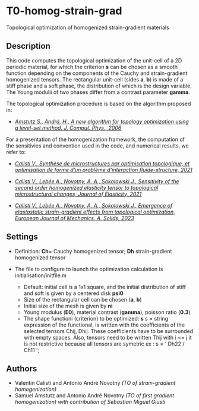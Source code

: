 # T0-homog-strain-grad 


Topological optimization of homogenized strain-gradient materials


## Description 


This code computes the topological optimization of the unit-cell of a 2D periodic material, for which the criterion **s** can be chosen as a smooth function depending on the components of the Cauchy and strain-gradient homogenized tensors.
The rectangular unit-cell (sides **a**, **b**) is made of a stiff phase and a soft phase, the distribution of which is the design variable. 
The Young modulii of two phases differ from a contrast parameter **gamma**.


The topological optimization procedure is based on the algorithm proposed in:

*  _[Amstutz S., Andrä, H., A new algorithm for topology optimization using a
level-set method. J. Comput. Phys., 2006](https://www.sciencedirect.com/science/article/pii/S0021999105005656)_
  

For a presentation of the homogenization framework, the computation of the sensitivies and convention used in the code, and numerical results, we refer to:

* _[Calisti V., Synthèse de microstructures par optimisation topologique, et optimisation de forme d’un problème d’interaction fluide-structure, 2021](https://hal.univ-lorraine.fr/tel-03598154)_

* _[Calisti V., Lebée A., Novotny, A. A., Sokolowski J., Sensitivity of the second order homogenized elasticity tensor to topological microstructural changes, Journal of Elasticity, 2021](https://link.springer.com/article/10.1007/s10659-021-09836-6)_

* _[Calisti V., Lebée A., Novotny, A. A., Sokolowski J., Emergence of elastostatic strain-gradient effects from topological optimization, European Journal of Mechanics. A. Solids, 2023](https://link.springer.com/article/10.1007/s10659-021-09836-6)_



## Settings

* Definition: **Ch**= Cauchy homogenized tensor; **Dh** strain-gradient homogenized tensor

* The file to configure to launch the optimization calculation is initialisation/initfile.m
  - Default: initial cell is a 1x1 square, and the initial distribution of stiff and soft is given by a centered disk **psi0**
  - Size of the rectangular cell can be chosen (**a**, **b**) 
  - Initial size of the mesh is given by **ni**
  - Young modulus (**E0**), material contrast (**gamma**), poisson ratio (**0.3**)
  - The shape functioni (criterion) to be optimized: **s**
      s =  string expression of the functional, is written with the coefficients
      of the selected tensors Chij, Dhij. 
      These coefficients have to be surrounded with empty spaces.
      Also, tensors need to be written Thij with i <= j 
      it is not restrictive because all tensors are symetric
      ex : 
            s = ' Dh22 / Ch11  ';


## Authors

* Valentin Calisti and Antonio André Novotny  _(TO of strain-gradient homogenization)_
* Samuel Amstutz and Antonio André Novotny _(TO of first gradient homogenization) with contribution of Sebastian Miguel Giusti_ 
  

